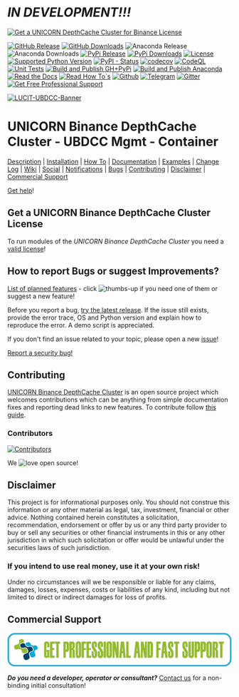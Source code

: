 # ***IN DEVELOPMENT!!!***

[![Get a UNICORN DepthCache Cluster for Binance License](https://raw.githubusercontent.com/LUCIT-Systems-and-Development/unicorn-binance-depthcache-cluster/master/images/logo/LUCIT-UBDCC-License-Offer.png)](https://shop.lucit.services/software/unicorn-binance-depthcache-cluster)

[![GitHub Release](https://img.shields.io/github/release/LUCIT-Systems-and-Development/unicorn-binance-depthcache-cluster.svg?label=github)](https://github.com/LUCIT-Systems-and-Development/unicorn-binance-depthcache-cluster/releases)
[![GitHub Downloads](https://img.shields.io/github/downloads/LUCIT-Systems-and-Development/unicorn-binance-depthcache-cluster/total?color=blue)](https://github.com/LUCIT-Systems-and-Development/unicorn-binance-depthcache-cluster/releases)
![Anaconda Release](https://img.shields.io/conda/v/lucit/unicorn-binance-depthcache-cluster?color=blue)
![Anaconda Downloads](https://img.shields.io/conda/dn/lucit/unicorn-binance-depthcache-cluster?color=blue)
[![PyPi Release](https://img.shields.io/pypi/v/unicorn-binance-depthcache-cluster?color=blue)](https://pypi.org/project/unicorn-binance-depthcache-cluster/)
[![PyPi Downloads](https://pepy.tech/badge/unicorn-binance-depthcache-cluster)](https://pepy.tech/project/unicorn-binance-depthcache-cluster)
[![License](https://img.shields.io/badge/license-LSOSL-blue)](https://unicorn-binance-depthcache-cluster.docs.lucit.tech/license.html)
[![Supported Python Version](https://img.shields.io/pypi/pyversions/unicorn_binance_depthcache_cluster.svg)](https://www.python.org/downloads/)
[![PyPI - Status](https://img.shields.io/pypi/status/unicorn_binance_depthcache_cluster.svg)](https://github.com/LUCIT-Systems-and-Development/unicorn-binance-depthcache-cluster/issues)
[![codecov](https://codecov.io/gh/LUCIT-Systems-and-Development/unicorn-binance-depthcache-cluster/branch/master/graph/badge.svg?token=5I03AZ3F5S)](https://codecov.io/gh/LUCIT-Systems-and-Development/unicorn-binance-depthcache-cluster)
[![CodeQL](https://github.com/LUCIT-Systems-and-Development/unicorn-binance-depthcache-cluster/actions/workflows/codeql-analysis.yml/badge.svg)](https://github.com/LUCIT-Systems-and-Development/unicorn-binance-depthcache-cluster/actions/workflows/codeql-analysis.yml)
[![Unit Tests](https://github.com/LUCIT-Systems-and-Development/unicorn-binance-depthcache-cluster/actions/workflows/unit-tests.yml/badge.svg)](https://github.com/LUCIT-Systems-and-Development/unicorn-binance-depthcache-cluster/actions/workflows/unit-tests.yml)
[![Build and Publish GH+PyPi](https://github.com/LUCIT-Systems-and-Development/unicorn-binance-depthcache-cluster/actions/workflows/build_wheels.yml/badge.svg)](https://github.com/LUCIT-Systems-and-Development/unicorn-binance-depthcache-cluster/actions/workflows/build_wheels.yml)
[![Build and Publish Anaconda](https://github.com/LUCIT-Systems-and-Development/unicorn-binance-depthcache-cluster/actions/workflows/build_conda.yml/badge.svg)](https://github.com/LUCIT-Systems-and-Development/unicorn-binance-depthcache-cluster/actions/workflows/build_conda.yml)
[![Read the Docs](https://img.shields.io/badge/read-%20docs-yellow)](https://unicorn-binance-depthcache-cluster.docs.lucit.tech)
[![Read How To`s](https://img.shields.io/badge/read-%20howto-yellow)](https://medium.lucit.tech)
[![Github](https://img.shields.io/badge/source-github-cbc2c8)](https://github.com/LUCIT-Systems-and-Development/unicorn-binance-depthcache-cluster)
[![Telegram](https://img.shields.io/badge/community-telegram-41ab8c)](https://t.me/unicorndevs)
[![Gitter](https://img.shields.io/badge/community-gitter-41ab8c)](https://gitter.im/unicorn-trading-suite/unicorn-binance-depthcache-cluster?utm_source=badge&utm_medium=badge&utm_campaign=pr-badge&utm_content=badge)
[![Get Free Professional Support](https://img.shields.io/badge/chat-lucit%20support-004166)](https://www.lucit.tech/get-support.html)

[![LUCIT-UBDCC-Banner](https://raw.githubusercontent.com/LUCIT-Systems-and-Development/unicorn-binance-depthcache-cluster/master/images/logo/LUCIT-UBDCC-Banner-Readme.png)](https://www.lucit.tech/unicorn-binance-depthcache-cluster.html)

# UNICORN Binance DepthCache Cluster - UBDCC Mgmt - Container

[Description](#description) | [Installation](#installation-and-upgrade) | [How To](#howto) | 
[Documentation](#documentation) | [Examples](#examples) | [Change Log](#change-log) | [Wiki](#wiki) | 
[Social](#social) | [Notifications](#receive-notifications) | [Bugs](#how-to-report-bugs-or-suggest-improvements) | 
[Contributing](#contributing) | [Disclaimer](#disclaimer) | [Commercial Support](#commercial-support)

[Get help](https://www.lucit.tech/get-support.html)!

## Get a UNICORN Binance DepthCache Cluster License

To run modules of the *UNICORN Binance DepthCache Cluster* you need a [valid license](https://medium.lucit.tech/how-to-obtain-and-use-a-unicorn-trading-suite-license-key-and-run-the-uts-module-according-to-best-87b0088124a8#4ca4)!


## How to report Bugs or suggest Improvements?
[List of planned features](https://github.com/LUCIT-Systems-and-Development/unicorn-binance-depthcache-cluster/issues?q=is%3Aissue+is%3Aopen+label%3Aenhancement) - click ![thumbs-up](https://raw.githubusercontent.com/lucit-systems-and-development/unicorn-binance-depthcache-cluster/master/images/misc/thumbup.png) if you need one of them or suggest a new feature!

Before you report a bug, [try the latest release](https://github.com/LUCIT-Systems-and-Development/unicorn-binance-depthcache-cluster#installation-and-upgrade). If the issue still exists, provide the error trace, OS 
and Python version and explain how to reproduce the error. A demo script is appreciated.

If you don't find an issue related to your topic, please open a new [issue](https://github.com/LUCIT-Systems-and-Development/unicorn-binance-depthcache-cluster/issues)!

[Report a security bug!](https://github.com/LUCIT-Systems-and-Development/unicorn-binance-depthcache-cluster/security/policy)

## Contributing
[UNICORN Binance DepthCache Cluster](https://www.lucit.tech/unicorn-binance-depthcache-cluster.html) is an open 
source project which welcomes contributions which can be anything from simple documentation fixes and reporting dead links to new features. To 
contribute follow 
[this guide](https://github.com/LUCIT-Systems-and-Development/unicorn-binance-depthcache-cluster/blob/master/CONTRIBUTING.md).
 
### Contributors
[![Contributors](https://contributors-img.web.app/image?repo=oliver-zehentleitner/unicorn-binance-depthcache-cluster)](https://github.com/LUCIT-Systems-and-Development/unicorn-binance-depthcache-cluster/graphs/contributors)

We ![love](https://raw.githubusercontent.com/lucit-systems-and-development/unicorn-binance-depthcache-cluster/master/images/misc/heart.png) open source!

## Disclaimer
This project is for informational purposes only. You should not construe this information or any other material as 
legal, tax, investment, financial or other advice. Nothing contained herein constitutes a solicitation, recommendation, 
endorsement or offer by us or any third party provider to buy or sell any securities or other financial instruments in 
this or any other jurisdiction in which such solicitation or offer would be unlawful under the securities laws of such 
jurisdiction.

### If you intend to use real money, use it at your own risk!

Under no circumstances will we be responsible or liable for any claims, damages, losses, expenses, costs or liabilities 
of any kind, including but not limited to direct or indirect damages for loss of profits.

## Commercial Support

[![Get professional and fast support](https://raw.githubusercontent.com/LUCIT-Systems-and-Development/unicorn-trading-suite/master/images/support/LUCIT-get-professional-and-fast-support.png)](https://www.lucit.tech/get-support.html)

***Do you need a developer, operator or consultant?*** [Contact us](https://www.lucit.tech/contact.html) for a non-binding initial consultation!
